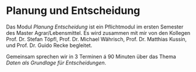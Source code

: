 # Planung und Entscheidung

Das Modul _Planung Entscheidung_ ist ein Pflichtmodul im ersten Semester des Master Agrar/Lebensmittel. Es wird zusammen mit mir von den Kollegen Prof. Dr. Stefan Töpfl, Prof. Dr. Michael Währisch, Prof. Dr. Matthias Kussin, und Prof. Dr. Guido Recke begleitet.

Gemeinsam sprechen wir in 3 Terminen á 90 Minuten über das Thema _Daten als Grundlage für Entscheidungen_.

